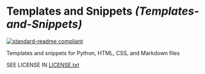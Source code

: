 [//]: # "TITLE"

# Templates and Snippets _(Templates-and-Snippets)_

[STATUS]: # "Required"
[NOTE]: # "Title must match repository, folder and package manager names - or it may have another, relevant title with the repository, folder, and package manager title next to it in italics and in parentheses."

<!----------------------------------------------------------->

[//]: # "BANNER"
[STATUS]: # "Optional"
[NOTE]: # "Comments"

<!----------------------------------------------------------->

[//]: # "BADGES"
[STATUS]: # "Optional"
[NOTE]: # "Comments"

[![standard-readme compliant](https://img.shields.io/badge/readme%20style-standard-brightgreen.svg?style=flat-square)](https://github.com/RichardLitt/standard-readme)

<!----------------------------------------------------------->

[//]: # "SHORT DESCRIPTION"
[STATUS]: # "Required"
[NOTE]: # "less than 120 characters, match the description in the packager manager's description field, Must match GitHub's description"

Templates and snippets for Python, HTML, CSS, and Markdown files

<!----------------------------------------------------------->

[//]: # "LONG DESCRIPTION"
[STATUS]: # "Optional"
[NOTE]: # "Comments"

<!----------------------------------------------------------->

[//]: # "TABLE OF CONTENTS"
[STATUS]: # "Required; optional for READMEs shorter than 100 lines."
[NOTE]: # "Comments"

<!----------------------------------------------------------->

[//]: # "SECURITY"
[STATUS]: # "Optional"
[NOTE]: # "Comments"

<!----------------------------------------------------------->

[//]: # "BACKGROUND"
[STATUS]: # "Optional"
[NOTE]: # "Comments"

<!----------------------------------------------------------->

[//]: # "INSTALL"
[STATUS]: # "Required by default, optional for documentation repositories."
[NOTE]: # "Comments"

<!----------------------------------------------------------->

[//]: # "USAGE"
[STATUS]: # "Optional"
[NOTE]: # "Comments"

<!----------------------------------------------------------->

[//]: # "API"
[STATUS]: # "Optional"
[NOTE]: # "Comments"

<!----------------------------------------------------------->

[//]: # "MAINTAINER(S)"
[STATUS]: # "Optional"
[NOTE]: # "Comments"

<!----------------------------------------------------------->

[//]: # "THANKS"
[STATUS]: # "Optional"
[NOTE]: # "Comments"

<!----------------------------------------------------------->

[//]: # "CONTRIBUTING"
[STATUS]: # "Required"
[NOTE]: # "Comments"

<!----------------------------------------------------------->

[//]: # "LICENSE"
[STATUS]: # "Required"
[NOTE]: # "Comments"

SEE LICENSE IN <a href="https://github.com/ilya0x/Templates-and-Snippets/blob/main/LICENSE.txt">LICENSE.txt</a>

<!----------------------------------------------------------->
